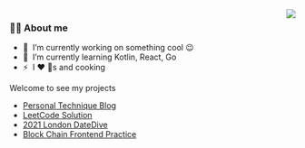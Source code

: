 <img align="right" src="https://github-readme-stats.vercel.app/api?username=lilylovescoding&show_icons=true&count_private=true&hide_border=true&cache_seconds=1900"/>

### 👩‍💻 About me

- 🔭 &nbsp;I’m currently working on something cool :wink:
- 🌱 &nbsp;I’m currently learning Kotlin, React, Go
- ⚡ &nbsp;I :heart: :dog:s and cooking

Welcome to see my projects
  - [Personal Technique Blog](https://github.com/lilylovescoding/lilylovescoding.github.io)
  - [LeetCode Solution](https://github.com/lilylovescoding/LeetCode.git)
  - [2021 London DateDive](https://media.kcl.ac.uk/media/DataDive2021_Team5_How+has+cycling+relevant+street+infrastructure+changed+in+London+and+suggest+for+future/1_ilmylago)
  - [Block Chain Frontend Practice](https://github.com/lilylovescoding/BlockChain.git)
 
